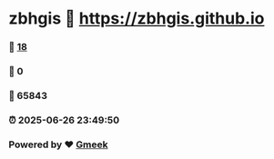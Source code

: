 # zbhgis :link: https://zbhgis.github.io 
### :page_facing_up: [18](https://zbhgis.github.io/tag.html) 
### :speech_balloon: 0 
### :hibiscus: 65843 
### :alarm_clock: 2025-06-26 23:49:50 
### Powered by :heart: [Gmeek](https://github.com/Meekdai/Gmeek)
